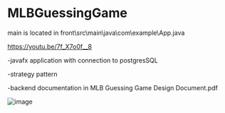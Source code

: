 # MLBGuessingGame
main is located in front\src\main\java\com\example\App.java

https://youtu.be/7f_X7o0f__8

-javafx application with connection to postgresSQL

-strategy pattern

-backend documentation in MLB Guessing Game Design Document.pdf


![image](https://user-images.githubusercontent.com/110870409/225184219-32023dfd-cb7b-450b-82ba-3f9df247121a.png)
